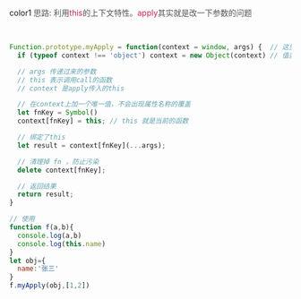 <br/>color1
<font style="color:rgb(85, 85, 85);">思路: 利用</font><font style="color:rgb(199, 37, 78);">this</font><font style="color:rgb(85, 85, 85);">的上下文特性。</font><font style="color:rgb(199, 37, 78);">apply</font><font style="color:rgb(85, 85, 85);">其实就是改一下参数的问题</font>

<br/>

```javascript
Function.prototype.myApply = function(context = window, args) {  // 这里传参和call传参不一样
  if (typeof context !== 'object') context = new Object(context) // 值类型，变为对象

  // args 传递过来的参数
  // this 表示调用call的函数
  // context 是apply传入的this

  // 在context上加一个唯一值，不会出现属性名称的覆盖
  let fnKey = Symbol()
  context[fnKey] = this; // this 就是当前的函数

  // 绑定了this
  let result = context[fnKey](...args); 

  // 清理掉 fn ，防止污染
  delete context[fnKey]; 

  // 返回结果
  return result;
}
```

```javascript
// 使用
function f(a,b){
  console.log(a,b)
  console.log(this.name)
}
let obj={
  name:'张三'
}
f.myApply(obj,[1,2])
```

